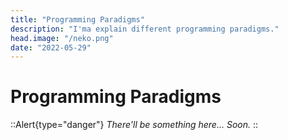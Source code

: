```yaml
---
title: "Programming Paradigms"
description: "I'ma explain different programming paradigms."
head.image: "/neko.png"
date: "2022-05-29"
---
```


# Programming Paradigms

::Alert{type="danger"}
*There'll be something here... Soon.*
::
